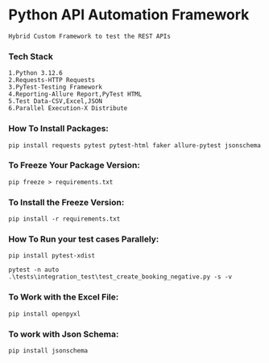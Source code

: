 # Python API Automation Framework
    Hybrid Custom Framework to test the REST APIs

### Tech Stack
    1.Python 3.12.6
    2.Requests-HTTP Requests
    3.PyTest-Testing Framework
    4.Reporting-Allure Report,PyTest HTML
    5.Test Data-CSV,Excel,JSON
    6.Parallel Execution-X Distribute

### How To Install Packages:
``pip install requests pytest pytest-html faker allure-pytest jsonschema``

### To Freeze Your Package Version:
``pip freeze > requirements.txt``

### To Install the Freeze Version:
``pip install -r requirements.txt``

### How To Run your test cases Parallely:
``pip install pytest-xdist``

``pytest -n auto .\tests\integration_test\test_create_booking_negative.py -s -v``

### To Work with the Excel File:
``pip install openpyxl``
### To work with Json Schema:
``pip install jsonschema``